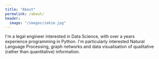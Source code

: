 ```yaml
---
title: "About"
permalink: /about/
header:
  image: "/images/zakim.jpg"
---
```


I'm a legal engineer interested in Data Science, with over a years experience programming in Python. I'm particularly interested Natural Language Processing, graph networks and data visualisation of qualitative (rather than quantitative) information.

